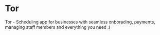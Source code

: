 # Tor
Tor - Scheduling app for businesses with seamless onborading, payments, managing staff members and everything you need :) 
